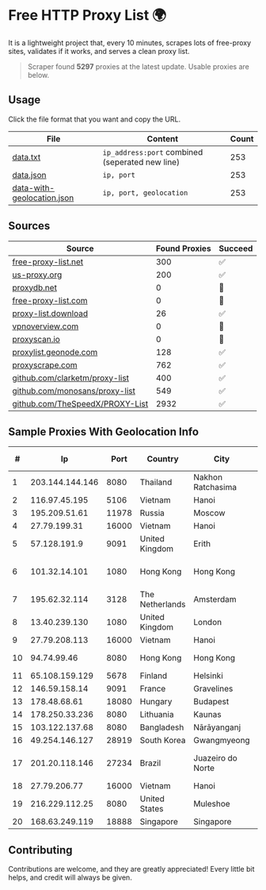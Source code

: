 
# Free HTTP Proxy List 🌍

It is a lightweight project that, every 10 minutes, scrapes lots of free-proxy sites, validates if it works, and serves a clean proxy list.


> Scraper found **5297** proxies at the latest update. Usable proxies are below.

## Usage

Click the file format that you want and copy the URL.


|File|Content|Count|
|----|-------|-----|
|[data.txt](https://raw.githubusercontent.com/themiralay/Proxy-List-World/master/data.txt)|`ip_address:port` combined (seperated new line)|253|
|[data.json](https://raw.githubusercontent.com/themiralay/Proxy-List-World/master/data.json)|`ip, port`|253|
|[data-with-geolocation.json](https://raw.githubusercontent.com/themiralay/Proxy-List-World/master/data-with-geolocation.json)|`ip, port, geolocation`|253|

## Sources

|Source|Found Proxies|Succeed|
|------|-------------|-------|
|[free-proxy-list.net](https://free-proxy-list.net)|300|✅|
|[us-proxy.org](https://www.us-proxy.org)|200|✅|
|[proxydb.net](http://proxydb.net)|0|🚫|
|[free-proxy-list.com](https://free-proxy-list.com/?page=&port=&type%5B%5D=http&type%5B%5D=https&up_time=0&search=Search)|0|🚫|
|[proxy-list.download](https://www.proxy-list.download/HTTP)|26|✅|
|[vpnoverview.com](https://vpnoverview.com/privacy/anonymous-browsing/free-proxy-servers)|0|🚫|
|[proxyscan.io](https://www.proxyscan.io)|0|🚫|
|[proxylist.geonode.com](https://proxylist.geonode.com/api/proxy-list?limit=300&page=1&sort_by=lastChecked&sort_type=desc&protocols=http,https)|128|✅|
|[proxyscrape.com](https://api.proxyscrape.com/v2/?request=displayproxies&protocol=http&timeout=10000&country=all&ssl=all&anonymity=all)|762|✅|
|[github.com/clarketm/proxy-list](https://raw.githubusercontent.com/clarketm/proxy-list/master/proxy-list-raw.txt)|400|✅|
|[github.com/monosans/proxy-list](https://raw.githubusercontent.com/monosans/proxy-list/main/proxies/http.txt)|549|✅|
|[github.com/TheSpeedX/PROXY-List](https://raw.githubusercontent.com/TheSpeedX/PROXY-List/master/http.txt)|2932|✅|


## Sample Proxies With Geolocation Info

|#|Ip|Port|Country|City|Internet Service Provider|
|-|--|----|-------|----|-------------------------|
|1|203.144.144.146|8080|Thailand|Nakhon Ratchasima|True Internet Corporation CO. Ltd.|
|2|116.97.45.195|5106|Vietnam|Hanoi|Viettel Corporation|
|3|195.209.51.61|11978|Russia|Moscow|Reconn LLC|
|4|27.79.199.31|16000|Vietnam|Hanoi|Viettel Corporation|
|5|57.128.191.9|9091|United Kingdom|Erith|OVH SAS|
|6|101.32.14.101|1080|Hong Kong|Hong Kong|Shenzhen Tencent Computer Systems Company Limited|
|7|195.62.32.114|3128|The Netherlands|Amsterdam|PIO-Hosting GmbH|
|8|13.40.239.130|1080|United Kingdom|London|Amazon Technologies Inc.|
|9|27.79.208.113|16000|Vietnam|Hanoi|Viettel Corporation|
|10|94.74.99.46|8080|Hong Kong|Hong Kong|Huawei International Pte. LTD|
|11|65.108.159.129|5678|Finland|Helsinki|Hetzner Online GmbH|
|12|146.59.158.14|9091|France|Gravelines|OVH SAS|
|13|178.48.68.61|18080|Hungary|Budapest|UPC|
|14|178.250.33.236|8080|Lithuania|Kaunas|MIKROVISATA|
|15|103.122.137.68|8080|Bangladesh|Nārāyanganj|SpaceNet Ltd|
|16|49.254.146.127|28919|South Korea|Gwangmyeong|Korea Telecom|
|17|201.20.118.146|27234|Brazil|Juazeiro do Norte|DB3 SERVICOS DE TELECOMUNICACOES S.A|
|18|27.79.206.77|16000|Vietnam|Hanoi|Viettel Corporation|
|19|216.229.112.25|8080|United States|Muleshoe|Five Area Systems, LLC|
|20|168.63.249.119|18888|Singapore|Singapore|Microsoft Corporation|



## Contributing

Contributions are welcome, and they are greatly appreciated! Every
little bit helps, and credit will always be given.

